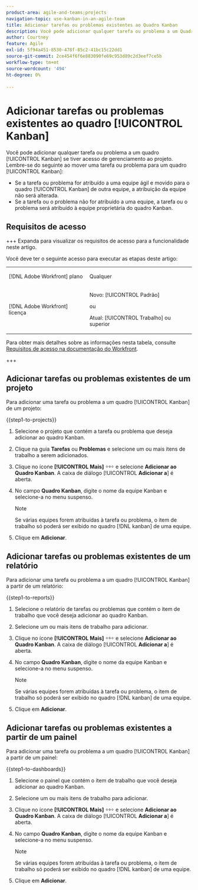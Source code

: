 ```yaml
---
product-area: agile-and-teams;projects
navigation-topic: use-kanban-in-an-agile-team
title: Adicionar tarefas ou problemas existentes ao Quadro Kanban
description: Você pode adicionar qualquer tarefa ou problema a um Quadro Kanban se tiver acesso de gerenciamento ao projeto.
author: Courtney
feature: Agile
exl-id: 5f94a451-8530-478f-85c2-41bc15c22dd1
source-git-commit: 2ce454f6f6e883090fe69c953d89c2d3eef7ce5b
workflow-type: tm+mt
source-wordcount: '494'
ht-degree: 0%

---
```


# Adicionar tarefas ou problemas existentes ao quadro [!UICONTROL Kanban]

<!-- Audited: 4/2025 -->

Você pode adicionar qualquer tarefa ou problema a um quadro [!UICONTROL Kanban] se tiver acesso de gerenciamento ao projeto. Lembre-se do seguinte ao mover uma tarefa ou problema para um quadro [!UICONTROL Kanban]:

* Se a tarefa ou problema for atribuído a uma equipe ágil e movido para o quadro [!UICONTROL Kanban] de outra equipe, a atribuição da equipe não será alterada.
* Se a tarefa ou o problema não for atribuído a uma equipe, a tarefa ou o problema será atribuído à equipe proprietária do quadro Kanban.

## Requisitos de acesso

+++ Expanda para visualizar os requisitos de acesso para a funcionalidade neste artigo.

Você deve ter o seguinte acesso para executar as etapas deste artigo:

<table style="table-layout:auto"> 
 <col> 
 </col> 
 <col> 
 </col> 
 <tbody> 
  <tr> 
   <td role="rowheader">[!DNL Adobe Workfront] plano</td> 
   <td> <p>Qualquer</p> </td> 
  </tr> 
  <tr> 
   <td role="rowheader">[!DNL Adobe Workfront] licença</td> 
   <td> <p>Novo: [!UICONTROL Padrão]</p> 
   ou
   <p>Atual: [!UICONTROL Trabalho] ou superior</p> </td> 
  </tr>
 </tbody> 
</table>

Para obter mais detalhes sobre as informações nesta tabela, consulte [Requisitos de acesso na documentação do Workfront](/help/quicksilver/administration-and-setup/add-users/access-levels-and-object-permissions/access-level-requirements-in-documentation.md).

+++

## Adicionar tarefas ou problemas existentes de um projeto

Para adicionar uma tarefa ou problema a um quadro [!UICONTROL Kanban] de um projeto:

{{step1-to-projects}}

1. Selecione o projeto que contém a tarefa ou problema que deseja adicionar ao quadro Kanban.
1. Clique na guia **Tarefas** ou **Problemas** e selecione um ou mais itens de trabalho a serem adicionados.
1. Clique no ícone **[!UICONTROL Mais]** ![Mais ícone](assets/more-icon.png) e selecione **Adicionar ao Quadro Kanban**. A caixa de diálogo [!UICONTROL **Adicionar a**] é aberta.
1. No campo **Quadro Kanban**, digite o nome da equipe Kanban e selecione-a no menu suspenso.

   >[!NOTE]
   >
   >Se várias equipes forem atribuídas à tarefa ou problema, o item de trabalho só poderá ser exibido no quadro [!DNL kanban] de uma equipe.
1. Clique em **Adicionar**.


## Adicionar tarefas ou problemas existentes de um relatório

Para adicionar uma tarefa ou problema a um quadro [!UICONTROL Kanban] a partir de um relatório:

{{step1-to-reports}}

1. Selecione o relatório de tarefas ou problemas que contém o item de trabalho que você deseja adicionar ao quadro Kanban.
1. Selecione um ou mais itens de trabalho para adicionar.
1. Clique no ícone **[!UICONTROL Mais]** ![Mais ícone](assets/more-icon.png) e selecione **Adicionar ao Quadro Kanban**. A caixa de diálogo [!UICONTROL **Adicionar a**] é aberta.
1. No campo **Quadro Kanban**, digite o nome da equipe Kanban e selecione-a no menu suspenso.

   >[!NOTE]
   >
   >Se várias equipes forem atribuídas à tarefa ou problema, o item de trabalho só poderá ser exibido no quadro [!DNL kanban] de uma equipe.
1. Clique em **Adicionar**.



## Adicionar tarefas ou problemas existentes a partir de um painel

Para adicionar uma tarefa ou problema a um quadro [!UICONTROL Kanban] a partir de um painel:

{{step1-to-dashboards}}

1. Selecione o painel que contém o item de trabalho que você deseja adicionar ao quadro Kanban.
1. Selecione um ou mais itens de trabalho para adicionar.
1. Clique no ícone **[!UICONTROL Mais]** ![Mais ícone](assets/more-icon.png) e selecione **Adicionar ao Quadro Kanban**. A caixa de diálogo [!UICONTROL **Adicionar a**] é aberta.
1. No campo **Quadro Kanban**, digite o nome da equipe Kanban e selecione-a no menu suspenso.

   >[!NOTE]
   >
   >Se várias equipes forem atribuídas à tarefa ou problema, o item de trabalho só poderá ser exibido no quadro [!DNL kanban] de uma equipe.

1. Clique em **Adicionar**.